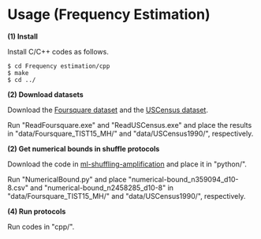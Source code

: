 # Usage (Frequency Estimation)

**(1) Install**

Install C/C++ codes as follows.
```
$ cd Frequency estimation/cpp
$ make
$ cd ../
```

**(2) Download datasets**

Download the [Foursquare dataset](https://sites.google.com/site/yangdingqi/home/foursquare-dataset) and the [USCensus dataset](https://archive.ics.uci.edu/dataset/116/us+census+data+1990).

Run "ReadFoursquare.exe" and "ReadUSCensus.exe" and place the results in "data/Foursquare_TIST15_MH/" and "data/USCensus1990/", respectively.

**(2) Get numerical bounds in shuffle protocols**

Download the code in [ml-shuffling-amplification](https://github.com/apple/ml-shuffling-amplification) and place it in "python/". 

Run "NumericalBound.py" and place "numerical-bound_n359094_d10-8.csv" and "numerical-bound_n2458285_d10-8" in "data/Foursquare_TIST15_MH/" and "data/USCensus1990/", respectively.

**(4) Run protocols**

Run codes in "cpp/".

